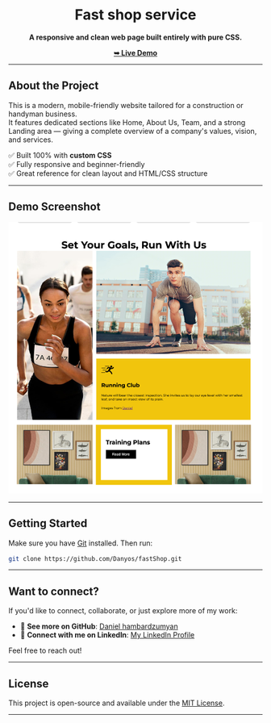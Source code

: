 
<div align="center">

# Fast shop service

**A responsive and clean web page built entirely with pure CSS.**

[**➥ Live Demo**](https://danyos.github.io/fastShop/)

</div>

---

## About the Project

This is a modern, mobile-friendly website tailored for a construction or handyman business.  
It features dedicated sections like Home, About Us, Team, and a strong Landing area — giving a complete overview of a company's values, vision, and services.

✅ Built 100% with **custom CSS**  
✅ Fully responsive and beginner-friendly  
✅ Great reference for clean layout and HTML/CSS structure

---

## Demo Screenshot

![Desktop Demo](./img.png "Desktop Demo")

---

## Getting Started

Make sure you have [Git](https://git-scm.com/downloads) installed. Then run:

```bash
git clone https://github.com/Danyos/fastShop.git
```

---

## Want to connect?

If you'd like to connect, collaborate, or just explore more of my work:

- 🔗 **See more on GitHub**: [Daniel hambardzumyan](https://github.com/Danyos)
- 💼 **Connect with me on LinkedIn**: [My LinkedIn Profile](https://www.linkedin.com/in/daniel-hambardzumyan-1a624a15b/)

Feel free to reach out!

---

## License

This project is open-source and available under the [MIT License](LICENSE).

---
